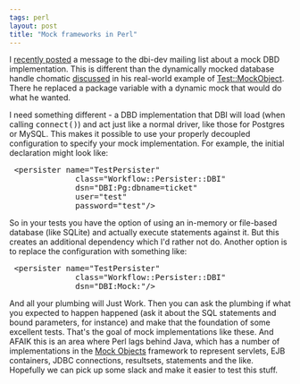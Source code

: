 ```yaml
---
tags: perl
layout: post
title: "Mock frameworks in Perl"
---
```




I <a href="http://www.mail-archive.com/dbi-dev@perl.org/msg02586.html">recently posted</a> a message to the dbi-dev mailing list about a mock DBD implementation. This is different than the dynamically mocked database handle chomatic <a href="http://www.perl.com/pub/a/2002/07/10/tmo.html">discussed</a> in his real-world example of <a href="http://search.cpan.org/~chromatic/Test-MockObject-0.13/">Test::MockObject</a>. There he replaced a package variable with a dynamic mock that would do what he wanted.

<p>I need something different -  a DBD implementation that DBI will load (when calling <tt>connect()</tt>) and act just like a normal driver, like those for Postgres or MySQL. This makes it possible to use your properly decoupled configuration to specify your mock implementation. For example, the initial declaration might look like:</p>
<pre class="sourceCode">
 &lt;persister name="TestPersister"
              class="Workflow::Persister::DBI"
              dsn="DBI:Pg:dbname=ticket"
              user="test"
              password="test"/&gt;
</pre>

<p>So in your tests you have the option of using an in-memory or file-based database (like SQLite) and actually execute statements against it. But this creates an additional dependency which I'd rather not do. Another option is to replace the configuration with something like:</p>
<pre class="sourceCode">
 &lt;persister name="TestPersister"
              class="Workflow::Persister::DBI"
              dsn="DBI:Mock:"/&gt;
</pre>

<p>And all your plumbing will Just Work. Then you can ask the plumbing if what you expected to happen happened (ask it about the SQL statements and bound parameters, for instance) and make that the foundation of some excellent tests. That's the goal of mock implementations like these. And AFAIK this is an area where Perl lags behind Java, which has a number of implementations in the <a href="http://www.mockobjects.com/">Mock Objects</a> framework to represent servlets, EJB containers, JDBC connections, resultsets, statements and the like. Hopefully we can pick up some slack and make it easier to test this stuff.</p>


